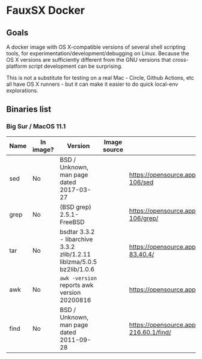 # FauxSX Docker

## Goals
A docker image with OS X-compatible versions of several shell scripting tools,
for experimentation/development/debugging on Linux. Because the OS X versions
are sufficiently different from the GNU versions that cross-platform script
development can be surprising.

This is not a substitute for testing on a real Mac - Circle, Github Actions, etc
all have OS X runners - but it can make it easier to do quick local-env
explorations.

## Binaries list

### Big Sur / MacOS 11.1
| Name | In image? | Version | Image source | OS X source |
| ----- | -------- | ------- | ------------ | --- |
| sed | No | BSD / Unknown, man page dated 2017-03-27 | | https://opensource.apple.com/source/text_cmds/text_cmds-106/sed |
| grep | No | (BSD grep) 2.5.1-FreeBSD | | https://opensource.apple.com/source/text_cmds/text_cmds-106/grep/ |
| tar | No | bsdtar 3.3.2 - libarchive 3.3.2 zlib/1.2.11 liblzma/5.0.5 bz2lib/1.0.6 | | https://opensource.apple.com/source/libarchive/libarchive-83.40.4/ |
| awk | No | `awk -version` reports awk version 20200816 | | https://opensource.apple.com/source/awk/awk-27.40.1/ |
| find | No | BSD / Unknown, man page dated 2011-09-28 | | https://opensource.apple.com/source/shell_cmds/shell_cmds-216.60.1/find/ |
